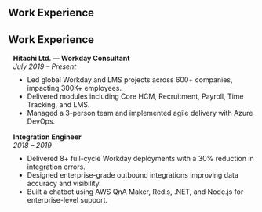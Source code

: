 ## Work Experience

<h2 id="experience">Work Experience</h2>

<h4 style="margin:0 10px 0;">Hitachi Ltd. — Workday Consultant</h4>
<p style="margin: 0 0 10px 10px;"><em>July 2019 – Present</em></p>
<ul style="margin:0 0 15px 15px;">
  <li>Led global Workday and LMS projects across 600+ companies, impacting 300K+ employees.</li>
  <li>Delivered modules including Core HCM, Recruitment, Payroll, Time Tracking, and LMS.</li>
  <li>Managed a 3-person team and implemented agile delivery with Azure DevOps.</li>
</ul>

<h4 style="margin:0 10px 0;">Integration Engineer</h4>
<p style="margin: 0 0 10px 10px;"><em>2018 – 2019</em></p>
<ul style="margin:0 0 20px 15px;">
  <li>Delivered 8+ full-cycle Workday deployments with a 30% reduction in integration errors.</li>
  <li>Designed enterprise-grade outbound integrations improving data accuracy and visibility.</li>
  <li>Built a chatbot using AWS QnA Maker, Redis, .NET, and Node.js for enterprise-level support.</li>
</ul>
